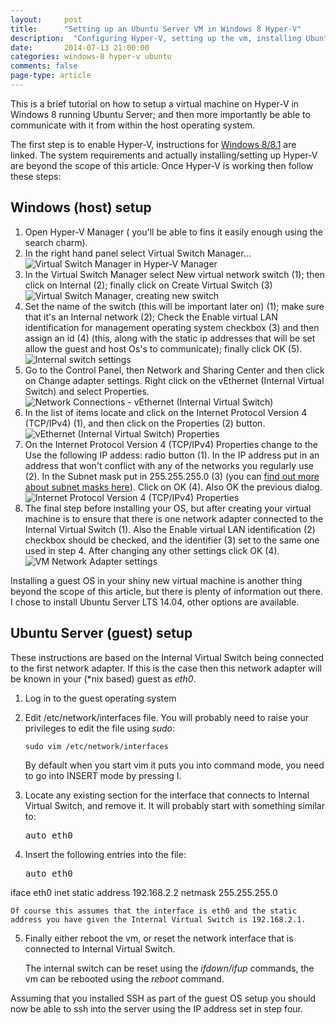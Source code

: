 ```yaml
---
layout: 	post
title:  	"Setting up an Ubuntu Server VM in Windows 8 Hyper-V"
description:  "Configuring Hyper-V, setting up the vm, installing Ubuntu Server, and finally configuring the server."
date:   	2014-07-13 21:00:00
categories: windows-8 hyper-v ubuntu
comments: false
page-type: article
---
```

This is a brief tutorial on how to setup a virtual machine on Hyper-V in Windows 8 running Ubuntu Server; and then more importantly be able to communicate with it from within the host operating system.

The first step is to enable Hyper-V, instructions for [Windows 8/8.1][win-81-hyperv-ins] are linked. The system requirements and actually installing/setting up Hyper-V are beyond the scope of this article. Once Hyper-V is working then follow these steps:

Windows (host) setup
--------------------

1. Open Hyper-V Manager ( you'll be able to fins it easily enough using the search charm).
2. In the right hand panel select Virtual Switch Manager...
![Virtual Switch Manager in Hyper-V Manager][hyperv-mgr-vsm]
3. In the Virtual Switch Manager select New virtual network switch (1); then click on Internal (2); finally click on Create Virtual Switch (3)
![Virtual Switch Manager, creating new switch][virt-switch-create]
4. Set the name of the switch (this will be important later on) (1); make sure that it's an Internal network (2); Check the Enable virtual LAN identification for management operating system checkbox (3) and then assign an id (4) (this, along with the static ip addresses that will be set allow the guest and host Os's to communicate); finally click OK (5).
![Internal switch settings][int-switch-setting]
5. Go to the Control Panel, then Network and Sharing Center and then click on Change adapter settings. Right click on the vEthernet (Internal Virtual Switch) and select Properties.
![Network Connections - vEthernet (Internal Virtual Switch)][veth-int-virt-switch]
6. In the list of items locate and click on the Internet Protocol Version 4 (TCP/IPv4) (1), and then click on the Properties (2) button.
![vEthernet (Internal Virtual Switch) Properties][veth-properties]
7. On the Internet Protocol Version 4 (TCP/IPv4) Properties change to the Use the following IP addess: radio button (1). In the IP address put in an address that won't conflict with any of the networks you regularly use (2). In the Subnet mask put in 255.255.255.0 (3) (you can [find out more about subnet masks here][subnet-masks]). Click on OK (4). Also OK the previous dialog.
![Internet Protocol Version 4 (TCP/IPv4) Properties][ipv4-properties]
8. The final step before installing your OS, but after creating your virtual machine is to ensure that there is one network adapter connected to the Internal Virtual Switch (1). Also the Enable virtual LAN identification (2) checkbox should be checked, and the identifier (3) set to the same one used in step 4. After changing any other settings click OK (4).
![VM Network Adapter settings][vm-network-adapter]

Installing a guest OS in your shiny new virtual machine is another thing beyond the scope of this article, but there is plenty of information out there. I chose to install Ubuntu Server LTS 14.04, other options are available.

Ubuntu Server (guest) setup
---------------------------

These instructions are based on the Internal Virtual Switch being connected to the first network adapter. If this is the case then this network adapter will be known in your (\*nix based) guest as *eth0*.

1. Log in to the guest operating system
2. Edit /etc/network/interfaces file. You will probably need to raise your privileges to edit the file using *sudo*:

    <div class="highlight"><pre><code class="bash">sudo vim /etc/network/interfaces</code></pre></div>

    By default when you start vim it puts you into command mode, you need to go into INSERT mode by pressing I.

3. Locate any existing section for the interface that connects to Internal Virtual Switch, and remove it. It will probably start with something similar to:

    <pre>auto eth0</pre>

4. Insert the following entries into the file:

    <pre>auto eth0
iface eth0 inet static
        address 192.168.2.2
        netmask 255.255.255.0</pre>

	Of course this assumes that the interface is eth0 and the static address you have given the Internal Virtual Switch is 192.168.2.1.

5. Finally either reboot the vm, or reset the network interface that is connected to Internal Virtual Switch.

    The internal switch can be reset using the *ifdown/ifup* commands, the vm can be rebooted using the *reboot* command.

Assuming that you installed SSH as part of the guest OS setup you should now be able to ssh into the server using the IP address set in step four.

[win-81-hyperv-ins]:	http://windows.microsoft.com/en-gb/windows-8/hyper-v-run-virtual-machines
[hyperv-mgr-vsm]:		/assets/2014-07-13-hyperv-mgr-vsm.png
[virt-switch-create]:	/assets/2014-07-13-vsm-new-internal.png
[int-switch-setting]:	/assets/2014-07-13-internal-switch-settings.png
[veth-int-virt-switch]:	/assets/2014-07-13-net-conn-veth.png
[veth-properties]:		/assets/2014-07-13-veth-properties.png
[subnet-masks]:			http://support.microsoft.com/kb/164015
[ipv4-properties]:		/assets/2014-07-13-ipv4-properties.png
[vm-network-adapter]:	/assets/2014-07-13-vm-network-adapter.png
